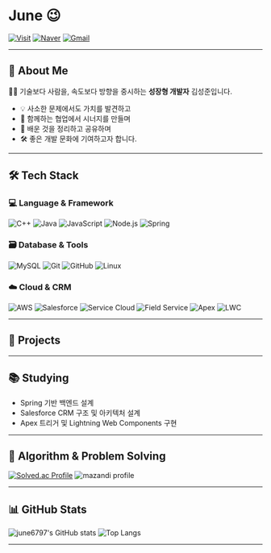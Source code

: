 # June 😉

[![Visit](https://komarev.com/ghpvc/?username=june6797&color=orange)](https://github.com/june6797)
[![Naver](https://img.shields.io/badge/Naver_Mail-03C75A?style=flat-square&logo=naver&logoColor=white)](mailto:june6797@naver.com)
[![Gmail](https://img.shields.io/badge/Gmail-D14836?style=flat&logo=gmail&logoColor=white)](mailto:june6797@gmail.com)
    
---

## 👋 About Me  

👨‍💻 기술보다 사람을, 속도보다 방향을 중시하는 **성장형 개발자** 김성준입니다.

- 💡 사소한 문제에서도 가치를 발견하고  
- 🤝 함께하는 협업에서 시너지를 만들며  
- 🧠 배운 것을 정리하고 공유하며  
- 🛠️ 좋은 개발 문화에 기여하고자 합니다.
---
## 🛠 Tech Stack

### 💻 Language & Framework  
![C++](https://img.shields.io/badge/C++-00599C?style=flat&logo=c%2B%2B&logoColor=white)
![Java](https://img.shields.io/badge/Java-007396?style=flat&logo=java&logoColor=white)
![JavaScript](https://img.shields.io/badge/JavaScript-F7DF1E?style=flat&logo=javascript&logoColor=black)
![Node.js](https://img.shields.io/badge/Node.js-339933?style=flat&logo=nodedotjs&logoColor=white)
![Spring](https://img.shields.io/badge/Spring-6DB33F?style=flat&logo=spring&logoColor=white)

### 🗃️ Database & Tools  
![MySQL](https://img.shields.io/badge/MySQL-4479A1?style=flat&logo=mysql&logoColor=white)
![Git](https://img.shields.io/badge/Git-F05032?style=flat&logo=git&logoColor=white)
![GitHub](https://img.shields.io/badge/GitHub-181717?style=flat&logo=github&logoColor=white)
![Linux](https://img.shields.io/badge/Linux-FCC624?style=flat&logo=linux&logoColor=black)

### ☁️ Cloud & CRM  
![AWS](https://img.shields.io/badge/AWS-232F3E?style=flat&logo=amazonaws&logoColor=white)
![Salesforce](https://img.shields.io/badge/Salesforce-00A1E0?style=flat&logo=salesforce&logoColor=white)
![Service Cloud](https://img.shields.io/badge/Service_Cloud-00A1E0?style=flat&logo=salesforce&logoColor=white)
![Field Service](https://img.shields.io/badge/Field_Service-00A1E0?style=flat&logo=salesforce&logoColor=white)
![Apex](https://img.shields.io/badge/Apex-000000?style=flat&logo=apachespark&logoColor=white)
![LWC](https://img.shields.io/badge/LWC-00A1E0?style=flat&logo=webcomponents.org&logoColor=white)

---

## 🚀 Projects


---

## 📚 Studying

- Spring 기반 백엔드 설계  
- Salesforce CRM 구조 및 아키텍처 설계  
- Apex 트리거 및 Lightning Web Components 구현  

---

## 🧩 Algorithm & Problem Solving

[![Solved.ac Profile](http://mazassumnida.wtf/api/v2/generate_badge?boj=june6797)](https://solved.ac/june6797)
![mazandi profile](http://mazandi.herokuapp.com/api?handle=june6797&theme=warm)

---

## 📊 GitHub Stats

![june6797's GitHub stats](https://github-readme-stats.vercel.app/api?username=june6797&show_icons=true&theme=default)
![Top Langs](https://github-readme-stats.vercel.app/api/top-langs/?username=june6797&layout=compact)

---
